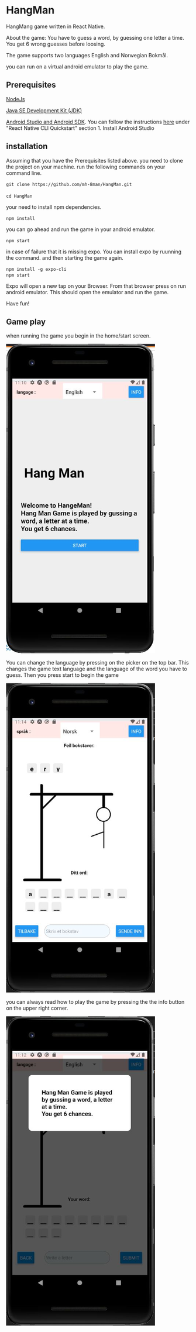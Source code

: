 # HangMan
HangMang game written in React Native.

About the game:
You have to guess a word, by guessing one letter a time.
You get 6 wrong guesses before loosing.

The game supports two languages English and Norwegian Bokmål.


you can run on a virtual android emulator to play the game.


## Prerequisites 

[NodeJs](https://nodejs.org/en/)

[Java SE Development Kit (JDK)](https://openjdk.java.net/projects/jdk8/)

[Android Studio and Android SDK](https://developer.android.com/studio). You can follow the instructions [here](https://reactnative.dev/docs/environment-setup) under "React Native CLI Quickstart" section 1. Install Android Studio 



## installation 


Assuming that you have the Prerequisites listed above.
you need to clone the project on your machine.
run the following commands on your command line.

```
git clone https://github.com/mh-8man/HangMan.git

cd HangMan
```

your need to install npm dependencies.

```
npm install
```
you can go ahead and run the game in your android emulator.

```
npm start
```

in case of failure that it is missing expo. You can install expo by ruunning the command. and then starting the game again.

```
npm install -g expo-cli
npm start
```

Expo will open a new tap on your Browser. From that browser press on run android emulator. This should open the emulator and run the game. 

Have fun!  


## Game play

when running the game you begin in the home/start screen.

![start screen](./assets/Capture_home.JPG)

You can change the language by pressing on the picker on the top bar. This changes the game text language and the language of the word you have to guess.
Then you press start to begin the game

![game screen](./assets/Capture_game.JPG)

you can always read how to play the game by pressing the the info button on the upper right corner.

![game info](./assets/Capture_info.JPG)